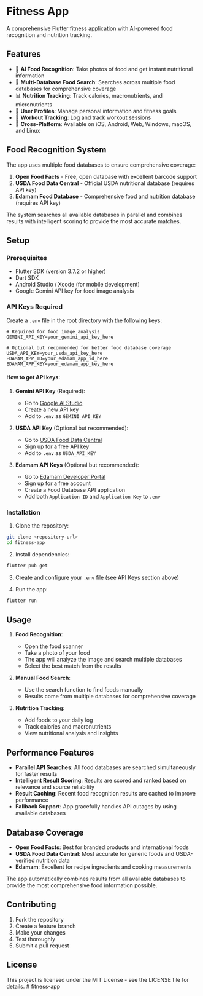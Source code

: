 # Fitness App

A comprehensive Flutter fitness application with AI-powered food recognition and nutrition tracking.

## Features

- 📸 **AI Food Recognition**: Take photos of food and get instant nutritional information
- 🍎 **Multi-Database Food Search**: Searches across multiple food databases for comprehensive coverage
- 📊 **Nutrition Tracking**: Track calories, macronutrients, and micronutrients
- 👤 **User Profiles**: Manage personal information and fitness goals
- 💪 **Workout Tracking**: Log and track workout sessions
- 📱 **Cross-Platform**: Available on iOS, Android, Web, Windows, macOS, and Linux

## Food Recognition System

The app uses multiple food databases to ensure comprehensive coverage:

1. **Open Food Facts** - Free, open database with excellent barcode support
2. **USDA Food Data Central** - Official USDA nutritional database (requires API key)
3. **Edamam Food Database** - Comprehensive food and nutrition database (requires API key)

The system searches all available databases in parallel and combines results with intelligent scoring to provide the most accurate matches.

## Setup

### Prerequisites

- Flutter SDK (version 3.7.2 or higher)
- Dart SDK
- Android Studio / Xcode (for mobile development)
- Google Gemini API key for food image analysis

### API Keys Required

Create a `.env` file in the root directory with the following keys:

```env
# Required for food image analysis
GEMINI_API_KEY=your_gemini_api_key_here

# Optional but recommended for better food database coverage
USDA_API_KEY=your_usda_api_key_here
EDAMAM_APP_ID=your_edamam_app_id_here
EDAMAM_APP_KEY=your_edamam_app_key_here
```

#### How to get API keys:

1. **Gemini API Key** (Required):
   - Go to [Google AI Studio](https://makersuite.google.com/app/apikey)
   - Create a new API key
   - Add to `.env` as `GEMINI_API_KEY`

2. **USDA API Key** (Optional but recommended):
   - Go to [USDA Food Data Central](https://fdc.nal.usda.gov/api-guide.html)
   - Sign up for a free API key
   - Add to `.env` as `USDA_API_KEY`

3. **Edamam API Keys** (Optional but recommended):
   - Go to [Edamam Developer Portal](https://developer.edamam.com/food-database-api)
   - Sign up for a free account
   - Create a Food Database API application
   - Add both `Application ID` and `Application Key` to `.env`

### Installation

1. Clone the repository:
```bash
git clone <repository-url>
cd fitness-app
```

2. Install dependencies:
```bash
flutter pub get
```

3. Create and configure your `.env` file (see API Keys section above)

4. Run the app:
```bash
flutter run
```

## Usage

1. **Food Recognition**: 
   - Open the food scanner
   - Take a photo of your food
   - The app will analyze the image and search multiple databases
   - Select the best match from the results

2. **Manual Food Search**:
   - Use the search function to find foods manually
   - Results come from multiple databases for comprehensive coverage

3. **Nutrition Tracking**:
   - Add foods to your daily log
   - Track calories and macronutrients
   - View nutritional analysis and insights

## Performance Features

- **Parallel API Searches**: All food databases are searched simultaneously for faster results
- **Intelligent Result Scoring**: Results are scored and ranked based on relevance and source reliability
- **Result Caching**: Recent food recognition results are cached to improve performance
- **Fallback Support**: App gracefully handles API outages by using available databases

## Database Coverage

- **Open Food Facts**: Best for branded products and international foods
- **USDA Food Data Central**: Most accurate for generic foods and USDA-verified nutrition data
- **Edamam**: Excellent for recipe ingredients and cooking measurements

The app automatically combines results from all available databases to provide the most comprehensive food information possible.

## Contributing

1. Fork the repository
2. Create a feature branch
3. Make your changes
4. Test thoroughly
5. Submit a pull request

## License

This project is licensed under the MIT License - see the LICENSE file for details.
#   f i t n e s s - a p p 
 
 